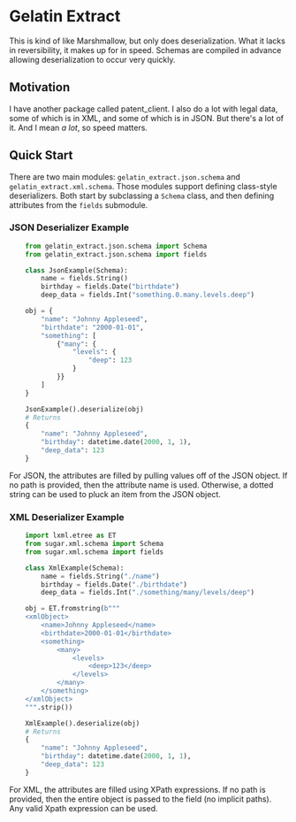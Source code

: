 # Gelatin Extract

This is kind of like Marshmallow, but only does deserialization. What it lacks in reversibility, it makes up for in speed. Schemas are compiled in advance allowing
deserialization to occur very quickly.

## Motivation

I have another package called patent_client. I also do a lot with legal data, some of which is in XML, and some of which is in JSON. But there's a lot of it. And I mean *a lot*, so speed matters.

## Quick Start

There are two main modules: `gelatin_extract.json.schema` and `gelatin_extract.xml.schema`. Those modules support defining class-style deserializers. Both start by subclassing a `Schema` class, and then defining attributes from the `fields` submodule.

### JSON Deserializer Example

```python
    from gelatin_extract.json.schema import Schema
    from gelatin_extract.json.schema import fields

    class JsonExample(Schema):
        name = fields.String()
        birthday = fields.Date("birthdate")
        deep_data = fields.Int("something.0.many.levels.deep")

    obj = {
        "name": "Johnny Appleseed",
        "birthdate": "2000-01-01",
        "something": [
            {"many": {
                "levels": {
                    "deep": 123
                }
            }}
        ]
    }

    JsonExample().deserialize(obj)
    # Returns
    {
        "name": "Johnny Appleseed",
        "birthday": datetime.date(2000, 1, 1),
        "deep_data": 123
    }

```

For JSON, the attributes are filled by pulling values off of the JSON object. If no
path is provided, then the attribute name is used. Otherwise, a dotted string
can be used to pluck an item from the JSON object.

### XML Deserializer Example

```python
    import lxml.etree as ET
    from sugar.xml.schema import Schema
    from sugar.xml.schema import fields

    class XmlExample(Schema):
        name = fields.String("./name")
        birthday = fields.Date("./birthdate")
        deep_data = fields.Int("./something/many/levels/deep")

    obj = ET.fromstring(b"""
    <xmlObject>
        <name>Johnny Appleseed</name>
        <birthdate>2000-01-01</birthdate>
        <something>
            <many>
                <levels>
                    <deep>123</deep>
                </levels>
            </many>
        </something>
    </xmlObject>
    """.strip())

    XmlExample().deserialize(obj)
    # Returns
    {
        "name": "Johnny Appleseed",
        "birthday": datetime.date(2000, 1, 1),
        "deep_data": 123
    }
```

For XML, the attributes are filled using XPath expressions. If no path is provided,
then the entire object is passed to the field (no implicit paths). Any valid Xpath
expression can be used.

